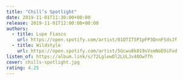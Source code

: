 ```yaml
---
title: "Chill’s Spotlight"
date: 2019-11-01T11:30:00+00:00
release: 2019-11-01T12:00:00+00:00
authors:
  - title: Lupe Fiasco
    url: https://open.spotify.com/artist/01QTIT5P1pFP3QnnFSdsJf
  - title: Wildstyle
    url: https://open.spotify.com/artist/5Gcwu8k019sVsmNoEOiFvd
listen_of: https://album.link/s/72LglewDl2LULJv40Ow7fh
cover: chills-spotlight.jpg
rating: 4.25
---
```

